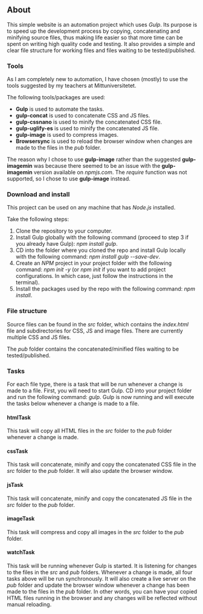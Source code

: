 ## About 
This simple website is an automation project which uses _Gulp_.
Its purpose is to speed up the development process by copying,
concatenating and minifying source files, thus making life easier
so that more time can be spent on writing high quality code and 
testing. It also provides a simple and clear file structure for
working files and files waiting to be tested/published.

### Tools
As I am completely new to automation, I have chosen (mostly) 
to use the tools suggested by my teachers at Mittuniversitetet. 

The following tools/packages are used:
- **Gulp** is used to automate the tasks.
- **gulp-concat** is used to concatenate CSS and JS files.
- **gulp-cssnano** is used to minify the concatenated CSS file.
- **gulp-uglify-es** is used to minify the concatenated JS file.
- **gulp-image** is used to compress images.
- **Browsersync** is used to reload the browser window when changes 
are made to the files in the _pub_ folder. 

The reason why I chose to use **gulp-image** rather than the suggested
**gulp-imagemin** was because there seemed to be an issue with the 
**gulp-imagemin** version available on _npmjs.com_. The _require_ 
function was not supported, so I chose to use **gulp-image** instead.

### Download and install
This project can be used on any machine that has _Node.js_ installed.

Take the following steps:
1. Clone the repository to your computer.
2. Install Gulp globally with the following command 
(proceed to step 3 if you already have Gulp): _npm install gulp_.
3. CD into the folder where you cloned the repo and install Gulp 
locally with the following command: _npm install gulp --save-dev_.
4. Create an _NPM_ project in your project folder with the following 
command: _npm init -y_ (or _npm init_ if you want to add project 
configurations. In which case, just follow the instructions in the 
terminal).
5. Install the packages used by the repo with the following command:
_npm install_.

### File structure 
Source files can be found in the _src_ folder, which contains the
_index.html_ file and subdirectories for CSS, JS and image files.
There are currently multiple CSS and JS files.

The _pub_ folder contains the concatenated/minified files waiting 
to be tested/published.

### Tasks
For each file type, there is a task that will be run whenever
a change is made to a file. First, you will need to start Gulp.
CD into your project folder and run the following command: _gulp_.
Gulp is now running and will execute the tasks below whenever a 
change is made to a file.

#### htmlTask
This task will copy all HTML files in the _src_ folder to the _pub_
folder whenever a change is made.

#### cssTask
This task will concatenate, minify and copy the concatenated CSS file
in the _src_ folder to the _pub_ folder. It will also update the 
browser window.

#### jsTask
This task will concatenate, minify and copy the concatenated JS file
in the _src_ folder to the _pub_ folder.

#### imageTask
This task will compress and copy all images in the _src_ folder to the
_pub_ folder.

#### watchTask
This task will be running whenever Gulp is started. It is listening for
changes to the files in the _src_ and _pub_ folders. Whenever a change
is made, all four tasks above will be run synchronously. It will also
create a live server on the _pub_ folder and update the browser window
whenever a change has been made to the files in the _pub_ folder.
In other words, you can have your copied HTML files running in the 
browser and any changes will be reflected without manual reloading.
 


